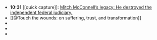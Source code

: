 - **10:31** [[quick capture]]:  [Mitch McConnell’s legacy: He destroyed the independent federal judiciary.](https://slate.com/news-and-politics/2024/03/mitch-mcconnell-retire-trump-federal-judiciary.html)
- [[@Touch the wounds: on suffering, trust, and transformation]]
-
-
-